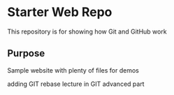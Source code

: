 # Starter Web Repo

This repository is for showing how Git and GitHub work

## Purpose

Sample website with plenty of files for demos

adding GIT rebase lecture in GIT advanced part